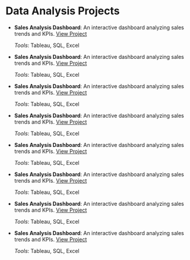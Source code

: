 # Data Analysis Projects

- **Sales Analysis Dashboard**: An interactive dashboard analyzing sales trends and KPIs. [View Project]()

  _Tools_: Tableau, SQL, Excel

- **Sales Analysis Dashboard**: An interactive dashboard analyzing sales trends and KPIs. [View Project]()

  _Tools_: Tableau, SQL, Excel
  
- **Sales Analysis Dashboard**: An interactive dashboard analyzing sales trends and KPIs. [View Project]()

  _Tools_: Tableau, SQL, Excel

- **Sales Analysis Dashboard**: An interactive dashboard analyzing sales trends and KPIs. [View Project]()

  _Tools_: Tableau, SQL, Excel

- **Sales Analysis Dashboard**: An interactive dashboard analyzing sales trends and KPIs. [View Project]()

  _Tools_: Tableau, SQL, Excel

- **Sales Analysis Dashboard**: An interactive dashboard analyzing sales trends and KPIs. [View Project]()

  _Tools_: Tableau, SQL, Excel

- **Sales Analysis Dashboard**: An interactive dashboard analyzing sales trends and KPIs. [View Project]()

  _Tools_: Tableau, SQL, Excel

- **Sales Analysis Dashboard**: An interactive dashboard analyzing sales trends and KPIs. [View Project]()

  _Tools_: Tableau, SQL, Excel
